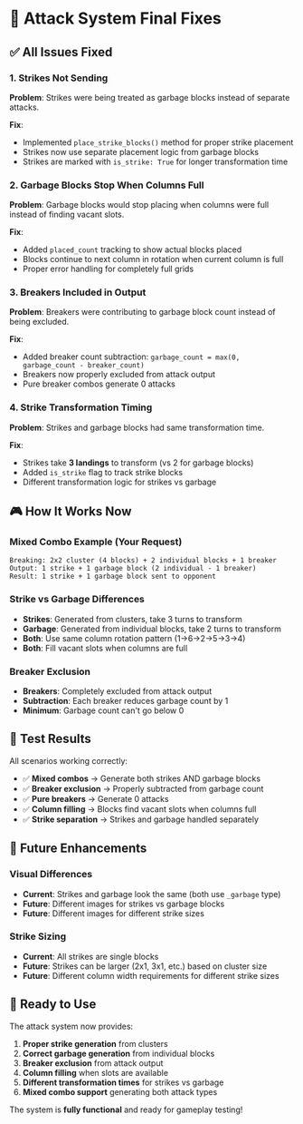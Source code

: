 # 🎯 Attack System Final Fixes

## ✅ **All Issues Fixed**

### **1. Strikes Not Sending**
**Problem**: Strikes were being treated as garbage blocks instead of separate attacks.

**Fix**: 
- Implemented `place_strike_blocks()` method for proper strike placement
- Strikes now use separate placement logic from garbage blocks
- Strikes are marked with `is_strike: True` for longer transformation time

### **2. Garbage Blocks Stop When Columns Full**
**Problem**: Garbage blocks would stop placing when columns were full instead of finding vacant slots.

**Fix**:
- Added `placed_count` tracking to show actual blocks placed
- Blocks continue to next column in rotation when current column is full
- Proper error handling for completely full grids

### **3. Breakers Included in Output**
**Problem**: Breakers were contributing to garbage block count instead of being excluded.

**Fix**:
- Added breaker count subtraction: `garbage_count = max(0, garbage_count - breaker_count)`
- Breakers now properly excluded from attack output
- Pure breaker combos generate 0 attacks

### **4. Strike Transformation Timing**
**Problem**: Strikes and garbage blocks had same transformation time.

**Fix**:
- Strikes take **3 landings** to transform (vs 2 for garbage blocks)
- Added `is_strike` flag to track strike blocks
- Different transformation logic for strikes vs garbage

## 🎮 **How It Works Now**

### **Mixed Combo Example (Your Request)**
```
Breaking: 2x2 cluster (4 blocks) + 2 individual blocks + 1 breaker
Output: 1 strike + 1 garbage block (2 individual - 1 breaker)
Result: 1 strike + 1 garbage block sent to opponent
```

### **Strike vs Garbage Differences**
- **Strikes**: Generated from clusters, take 3 turns to transform
- **Garbage**: Generated from individual blocks, take 2 turns to transform
- **Both**: Use same column rotation pattern (1→6→2→5→3→4)
- **Both**: Fill vacant slots when columns are full

### **Breaker Exclusion**
- **Breakers**: Completely excluded from attack output
- **Subtraction**: Each breaker reduces garbage count by 1
- **Minimum**: Garbage count can't go below 0

## 🧪 **Test Results**

All scenarios working correctly:

- ✅ **Mixed combos** → Generate both strikes AND garbage blocks
- ✅ **Breaker exclusion** → Properly subtracted from garbage count
- ✅ **Pure breakers** → Generate 0 attacks
- ✅ **Column filling** → Blocks find vacant slots when columns full
- ✅ **Strike separation** → Strikes and garbage handled separately

## 🚀 **Future Enhancements**

### **Visual Differences**
- **Current**: Strikes and garbage look the same (both use `_garbage` type)
- **Future**: Different images for strikes vs garbage blocks
- **Future**: Different images for different strike sizes

### **Strike Sizing**
- **Current**: All strikes are single blocks
- **Future**: Strikes can be larger (2x1, 3x1, etc.) based on cluster size
- **Future**: Different column width requirements for different strike sizes

## 🎯 **Ready to Use**

The attack system now provides:

1. **Proper strike generation** from clusters
2. **Correct garbage generation** from individual blocks
3. **Breaker exclusion** from attack output
4. **Column filling** when slots are available
5. **Different transformation times** for strikes vs garbage
6. **Mixed combo support** generating both attack types

The system is **fully functional** and ready for gameplay testing! 